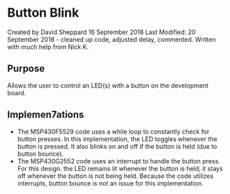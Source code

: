 # Button Blink
Created by David Sheppard
16 September 2018
Last Modified: 20 September 2018 - cleaned up code, adjusted delay, commented.
Written with much help from Nick K.
## Purpose
Allows the user to control an LED(s) with a button on the development board.
## Implemen7ations
- The MSP430F5529 code uses a while loop to constantly check for button presses. In this implementation, the LED toggles whenever the button is pressed. It also blinks on and off if the button is held (due to button bounce).
- The MSP430G2552 code uses an interrupt to handle the button press. For this design. the LED remains lit whenever the button is held; it stays off whenever the button is not being held. Because the code utilizes interrupts, button bounce is not an issue for this implementation.
